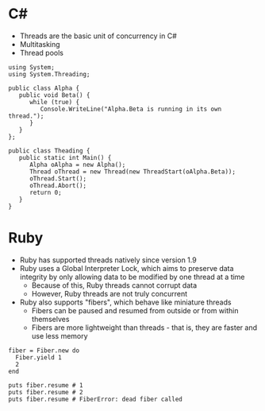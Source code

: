 # C#
- Threads are the basic unit of concurrency in C#
- Multitasking
- Thread pools

```
using System;
using System.Threading;

public class Alpha {
   public void Beta() {
      while (true) {
         Console.WriteLine("Alpha.Beta is running in its own thread.");
      }
   }
};

public class Theading {
   public static int Main() {
      Alpha oAlpha = new Alpha();
      Thread oThread = new Thread(new ThreadStart(oAlpha.Beta));
      oThread.Start();
      oThread.Abort();
      return 0;
   }
}
```

# Ruby
- Ruby has supported threads natively since version 1.9
- Ruby uses a Global Interpreter Lock, which aims to preserve data integrity by only allowing data to be modified by one thread at a time
  - Because of this, Ruby threads cannot corrupt data
  - However, Ruby threads are not truly concurrent
- Ruby also supports "fibers", which behave like miniature threads
  - Fibers can be paused and resumed from outside or from within themselves
  - Fibers are more lightweight than threads - that is, they are faster and use less memory

```
fiber = Fiber.new do
  Fiber.yield 1
  2
end

puts fiber.resume # 1
puts fiber.resume # 2
puts fiber.resume # FiberError: dead fiber called
```
